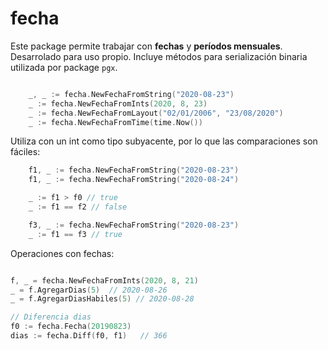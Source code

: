 # fecha

Este package permite trabajar con **fechas** y **períodos mensuales**.
Desarrolado para uso propio. Incluye métodos para serialización binaria
utilizada por package `pgx`.

```go

    _, _ := fecha.NewFechaFromString("2020-08-23")
    _ := fecha.NewFechaFromInts(2020, 8, 23)
    _ := fecha.NewFechaFromLayout("02/01/2006", "23/08/2020")
    _ := fecha.NewFechaFromTime(time.Now())

```

Utiliza con un int como tipo subyacente, por lo que las comparaciones son fáciles:

```go
    f1, _ := fecha.NewFechaFromString("2020-08-23")
    f1, _ := fecha.NewFechaFromString("2020-08-24")

    _ := f1 > f0 // true
    _ := f1 == f2 // false

    f3, _ := fecha.NewFechaFromString("2020-08-23")
    _ := f1 == f3 // true
```

Operaciones con fechas:

```go

f, _ = fecha.NewFechaFromInts(2020, 8, 21)
_ = f.AgregarDias(5)  // 2020-08-26
_ = f.AgregarDiasHabiles(5) // 2020-08-28

// Diferencia dias
f0 := fecha.Fecha(20190823)
dias := fecha.Diff(f0, f1)   // 366

```
